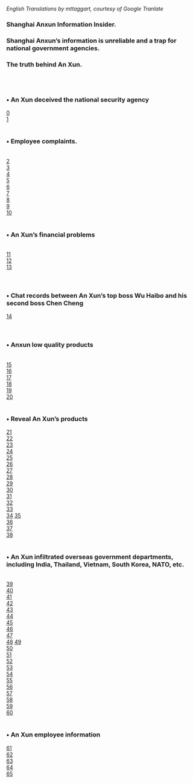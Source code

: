 _English Translations by mttaggart, courtesy of Google Tranlate_

<h3>Shanghai Anxun Information Insider.
</h3><h3>Shanghai Anxun’s information is unreliable and a trap for national government agencies.
</h3><h3>The truth behind An Xun.
</h3><br><br><h3>• An Xun deceived the national security agency
</h3><a href='0/35-en.md'>0</a><br>
<a href='0/7-en.md'>1</a><br>
<br><h3>• Employee complaints.
</h3><br><a href='0/31-en.md'>2</a><br>
<a href='0/32-en.md'>3</a><br>
<a href='0/39-en.md'>4</a><br>
<a href='0/12-en.md'>5</a><br>
<a href='0/41-en.md'>6</a><br>
<a href='0/30-en.md'>7</a><br>
<a href='0/16-en.md'>8</a><br>
<a href='0/17-en.md'>9</a><br>
<a href='0/36-en.md'>10</a><br>
<br><h3>• An Xun’s financial problems
</h3><br><a href='0/28-en.md'>11</a><br>
<a href='0/e182d867-dc18-43fd-a418-26dcf784242f-en.md'>12</a><br>
<a href='0/37-en.md'>13</a><br>
<br><br><h3>• Chat records between An Xun’s top boss Wu Haibo and his second boss Chen Cheng
</h3><a href='0/1-en.md'>14</a><br>
<br><br><h3>• Anxun low quality products
</h3><br><a href='0/40-en.md'>15</a><br>
<a href='0/26-en.md'>16</a><br>
<a href='0/33-en.md'>17</a><br>
<a href='0/29-en.md'>18</a><br>
<a href='0/34-en.md'>19</a><br>
<a href='0/54990932-71af-48dd-9a7a-2617b1407c54-en.md'>20</a><br>
<br><h3>• Reveal An Xun’s products
</h3><a href='0/9fd06037-11f1-4ad5-9a7d-cbfb3fa4193b-en.md'>21</a><br>
<a href='0/aedc6a39-7862-4bbc-99e7-780ab3980282-en.md'>22</a><br>
<a href='0/f7205881-3904-42ec-ab2c-04f36fa24785-en.md'>23</a><br>
<a href='0/5a6b122c-39c1-4581-8c1f-2d6f36a9f8a0-en.md'>24</a><br>
<a href='0/912204cb-8ab7-48b8-9abf-d803f3804d08-en.md'>25</a><br>
<a href='0/178e3898-903d-47cf-bfbe-061e7dc18895-en.md'>26</a><br>
<a href='0/5e5bd90e-60c5-402f-b488-750456a81a13-en.md'>27</a><br>
<a href='0/b3031e66-40b6-45e8-9bcd-891dc1a280da-en.md'>28</a><br>
<a href='0/5387a301-0af8-4e24-a197-20189f87b9ef-en.md'>29</a><br>
<a href='0/d5ff8b65-db15-418a-b33e-169498d79110-en.md'>30</a><br>
<a href='0/f179eb06-0c53-44df-a13f-570be23355bb-en.md'>31</a><br>
<a href='0/9fe6b262-9944-417d-a0c4-9f2de1de2994-en.md'>32</a><br>
<a href='0/fe245192-1f9c-4f28-9b32-046fb7ce7e1e-en.md'>33</a><br>
<a href='0/10.and'>34</a><bra>
<a href='0/12756724-394c-4576-b373-7c53f1abbd94-en.md'>35</a><br>
<a href='0/23-en.md'>36</a><br>
<a href='0/547aba02-6757-49c1-acb5-6df217cebfc7-en.md'>37</a><br>
<a href='0/a1ba4d8b-f382-44c4-ac3f-746a44746bb4-en.md'>38</a><br>
<br><h3>• An Xun infiltrated overseas government departments, including India, Thailand, Vietnam, South Korea, NATO, etc.
</h3><br><a href='0/07f179c5-5705-4dbd-94a7-66eed1e066b0-en.md'>39</a><br>
<a href='0/2-en.md'>40</a><br>
<a href='0/3-en.md'>41</a><br>
<a href='0/4-en.md'>42</a><br>
<a href='0/5-en.md'>43</a><br>
<a href='0/48fd4c79-41ca-459e-a5a5-a3738e7a4af3-en.md'>44</a><br>
<a href='0/6-en.md'>45</a><br>
<a href='0/01cdc26f-e773-4ad7-8808-d04abf16aae7-en.md'>46</a><br>
<a href='0/d410e4aa-fb52-4ed4-9078-4483267a02b3-en.md'>47</a><br>
<a href='0/9.and'>48</a><bra>
<a href='0/7-en.md'>49</a><br>
<a href='0/11-en.md'>50</a><br>
<a href='0/13-en.md'>51</a><br>
<a href='0/14-en.md'>52</a><br>
<a href='0/15-en.md'>53</a><br>
<a href='0/18-en.md'>54</a><br>
<a href='0/19-en.md'>55</a><br>
<a href='0/20-en.md'>56</a><br>
<a href='0/21-en.md'>57</a><br>
<a href='0/22-en.md'>58</a><br>
<a href='0/64bba692-d430-440c-9f1e-2575f45770af-en.md'>59</a><br>
<a href='0/24-en.md'>60</a><br>
<br><h3>• An Xun employee information
</h3><a href='0/2db27de1-d5c5-4f89-8572-da697a6329e4-en.md'>61</a><br>
<a href='0/3348953d-66e9-4cac-8675-65bb5f2ef929-en.md'>62</a><br>
<a href='0/6d7fc7b3-c892-4cb5-bd4b-a5713c089d88-en.md'>63</a><br>
<a href='0/38-en.md'>64</a><br>
<a href='0/27-en.md'>65</a><br>
